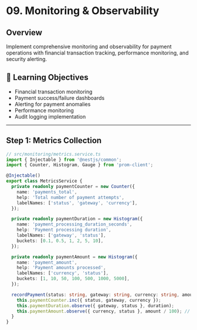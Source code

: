 # 09. Monitoring & Observability

## Overview

Implement comprehensive monitoring and observability for payment operations with financial transaction tracking, performance monitoring, and security alerting.

## 🎯 Learning Objectives

- Financial transaction monitoring
- Payment success/failure dashboards
- Alerting for payment anomalies
- Performance monitoring
- Audit logging implementation

---

## Step 1: Metrics Collection

```typescript
// src/monitoring/metrics.service.ts
import { Injectable } from '@nestjs/common';
import { Counter, Histogram, Gauge } from 'prom-client';

@Injectable()
export class MetricsService {
  private readonly paymentCounter = new Counter({
    name: 'payments_total',
    help: 'Total number of payment attempts',
    labelNames: ['status', 'gateway', 'currency'],
  });

  private readonly paymentDuration = new Histogram({
    name: 'payment_processing_duration_seconds',
    help: 'Payment processing duration',
    labelNames: ['gateway', 'status'],
    buckets: [0.1, 0.5, 1, 2, 5, 10],
  });

  private readonly paymentAmount = new Histogram({
    name: 'payment_amount',
    help: 'Payment amounts processed',
    labelNames: ['currency', 'status'],
    buckets: [1, 10, 50, 100, 500, 1000, 5000],
  });

  recordPayment(status: string, gateway: string, currency: string, amount: number, duration: number) {
    this.paymentCounter.inc({ status, gateway, currency });
    this.paymentDuration.observe({ gateway, status }, duration);
    this.paymentAmount.observe({ currency, status }, amount / 100); // Convert cents to dollars
  }
}
```